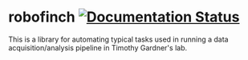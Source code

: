 # robofinch [![Documentation Status](https://readthedocs.org/projects/robofinch/badge/?version=latest)](http://robofinch.readthedocs.org/en/latest/?badge=latest)

This is a library for automating typical tasks used in running a data acquisition/analysis pipeline in Timothy Gardner's lab. 